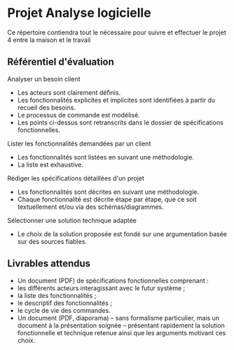 # Projet Analyse logicielle

Ce répertoire contiendra tout le nécessaire pour suivre et effectuer le projet 4 entre la maison et le travail

## Référentiel d'évaluation

Analyser un besoin client

- Les acteurs sont clairement définis.
- Les fonctionnalités explicites et implicites sont identifiées à partir du recueil des besoins.
- Le processus de commande est modélisé.
- Les points ci-dessus sont retranscrits dans le dossier de spécifications fonctionnelles.

Lister les fonctionnalités demandées par un client

- Les fonctionnalités sont listées en suivant une méthodologie.
- La liste est exhaustive.

Rédiger les spécifications détaillées d'un projet

- Les fonctionnalités sont décrites en suivant une méthodologie.
- Chaque fonctionnalité est décrite étape par étape, que ce soit textuellement et/ou via des schémas/diagrammes.

Sélectionner une solution technique adaptée

- Le choix de la solution proposée est fondé sur une argumentation basée sur des sources fiables.

## Livrables attendus
- Un document (PDF) de spécifications fonctionnelles comprenant :
- les différents acteurs interagissant avec le futur système ;
- la liste des fonctionnalités ;
- le descriptif des fonctionnalités ;
- le cycle de vie des commandes.
- Un document (PDF, diaporama) – sans formalisme particulier, mais un document à la présentation soignée – présentant rapidement la solution fonctionnelle et technique retenue ainsi que les arguments motivant ces choix.